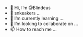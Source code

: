 - 👋 Hi, I’m @Blindeus
- 👀 snkeakers ...
- 🌱 I’m currently learning ...
- 💞️ I’m looking to collaborate on ...
- 📫 How to reach me ...

<!---
Blindeus/Blindeus is a ✨ special ✨ repository because its `README.md` (this file) appears on your GitHub profile.
You can click the Preview link to take a look at your changes.
--->

